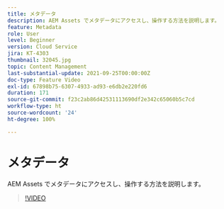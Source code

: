 ```yaml
---
title: メタデータ
description: AEM Assets でメタデータにアクセスし、操作する方法を説明します。
feature: Metadata
role: User
level: Beginner
version: Cloud Service
jira: KT-4303
thumbnail: 32045.jpg
topic: Content Management
last-substantial-update: 2021-09-25T00:00:00Z
doc-type: Feature Video
exl-id: 67898b75-6307-4933-ad93-e6db2e220fd6
duration: 171
source-git-commit: f23c2ab86d42531113690df2e342c65060b5c7cd
workflow-type: ht
source-wordcount: '24'
ht-degree: 100%

---
```


# メタデータ

AEM Assets でメタデータにアクセスし、操作する方法を説明します。

>[!VIDEO](https://video.tv.adobe.com/v/32045?quality=12&learn=on)
